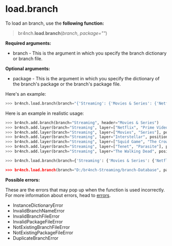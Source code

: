 # load.branch

To load an branch, use the **following function:**

> br4nch.**load**.**branch**(*branch*, *package=""*)

**Required arguments:**

- branch - This is the argument in which you specify the branch dictionary or branch file.

**Optional arguments:**

- package - This is the argument in which you specify the dictionary of the branch's package or the branch's package file.

Here's an example:

```python
>>> br4nch.load.branch(branch="{'Streaming': {'Movies & Series': {'Netflix:uid=2176c8feb0': {'Movies:uid=81a3564e4b': {'Interstellar:uid=7146ab0e51': {}}, 'Series:uid=50d5b41788': {'Squid Game:uid=5066335af1': {}, 'The Crown:uid=b6ced91562': {}}}, 'Prime Video:uid=d9139fd0ed': {'Movies:uid=432e107f88': {'Tenet:uid=8f3d4b6b92': {}, 'Parasite:uid=f308d76354': {}}, 'Series:uid=6275151659': {'The Walking Dead:uid=a08ac0ed1d': {}}}}}}")
```

Here is an example in realistic usage:

```python
>>> br4nch.add.branch(branch="Streaming", header="Movies & Series")
>>> br4nch.add.layer(branch="Streaming", layer=["Netflix", "Prime Video"], position="0")
>>> br4nch.add.layer(branch="Streaming", layer=["Movies", "Series"], position="*")
>>> br4nch.add.layer(branch="Streaming", layer="Interstellar", position="1.1")
>>> br4nch.add.layer(branch="Streaming", layer=["Squid Game", "The Crown"], position="1.2")
>>> br4nch.add.layer(branch="Streaming", layer=["Tenet", "Parasite"], position="2.1")
>>> br4nch.add.layer(branch="Streaming", layer="The Walking Dead", position="2.2")

>>> br4nch.load.branch(branch={'Streaming': {'Movies & Series': {'Netflix:uid=2176c8feb0': {'Movies:uid=81a3564e4b': {'Interstellar:uid=7146ab0e51': {}}, 'Series:uid=50d5b41788': {'Squid Game:uid=5066335af1': {}, 'The Crown:uid=b6ced91562': {}}}, 'Prime Video:uid=d9139fd0ed': {'Movies:uid=432e107f88': {'Tenet:uid=8f3d4b6b92': {}, 'Parasite:uid=f308d76354': {}}, 'Series:uid=6275151659': {'The Walking Dead:uid=a08ac0ed1d': {}}}}}}, package={'Streaming': [['a1d87bce71', '941098fd75', 'c34df53a8d', '14449b49c6', 'e310a99478', '9a1b5a7a3a', '61305cd343', 'fa7882ffe0', '601c5dd87a', '9c63c9ba71', 'cb002cde10', '8086de715e'], 0, {'line': '┃', 'split': '┣━', 'end': '┗━'}, [], [], {'Netflix:uid=a1d87bce71': [], 'Prime Video:uid=941098fd75': [], 'Movies:uid=c34df53a8d': [], 'Series:uid=14449b49c6': [], 'Movies:uid=e310a99478': [], 'Series:uid=9a1b5a7a3a': [], 'Interstellar:uid=61305cd343': [], 'Squid Game:uid=fa7882ffe0': [], 'The Crown:uid=601c5dd87a': [], 'Tenet:uid=9c63c9ba71': [], 'Parasite:uid=cb002cde10': [], 'The Walking Dead:uid=8086de715e': []}]}")

>>> br4nch.load.branch(branch="D:/br4nch-Streaming/branch-Database", package="D:/br4nch-Streaming/package-Database")
```

**Possible errors:**

These are the errors that may pop up when the function is used incorrectly. For more information about errors, head to [errors](../../guides/errors.md).

- InstanceDictionaryError
- InvalidBranchNameError
- InvalidBranchFileError
- InvalidPackageFileError
- NotExistingBranchFileError
- NotExistingPackageFileError
- DuplicateBranchError
